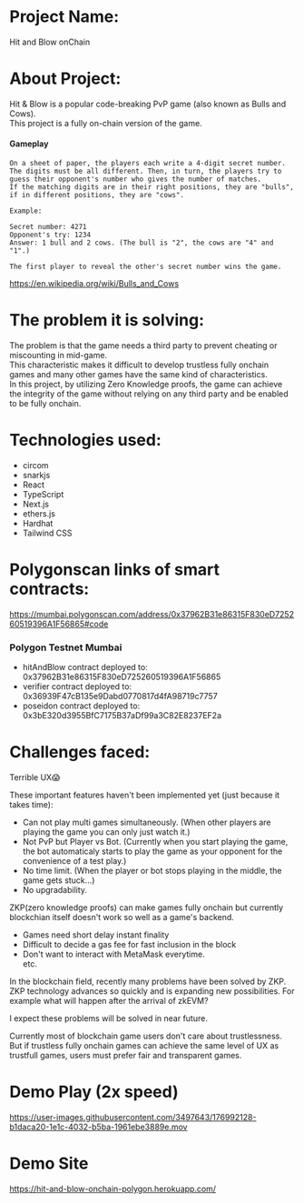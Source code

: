 # Project Name: 
Hit and Blow onChain

# About Project: 
Hit & Blow is a popular code-breaking PvP game (also known as Bulls and Cows).   
This project is a fully on-chain version of the game.

#### Gameplay
```
On a sheet of paper, the players each write a 4-digit secret number.  
The digits must be all different. Then, in turn, the players try to guess their opponent's number who gives the number of matches.  
If the matching digits are in their right positions, they are "bulls", if in different positions, they are "cows". 

Example:

Secret number: 4271
Opponent's try: 1234
Answer: 1 bull and 2 cows. (The bull is "2", the cows are "4" and "1".)

The first player to reveal the other's secret number wins the game.
```
https://en.wikipedia.org/wiki/Bulls_and_Cows

# The problem it is solving:
The problem is that the game needs a third party to prevent cheating or miscounting in mid-game.   
This characteristic makes it difficult to develop trustless fully onchain games and many other games have the same kind of characteristics.  
In this project, by utilizing Zero Knowledge proofs, the game can achieve the integrity of the game without relying on any third party and be enabled to be fully onchain.  

# Technologies used:
- circom
- snarkjs
- React
- TypeScript
- Next.js
- ethers.js
- Hardhat
- Tailwind CSS

# Polygonscan links of smart contracts:
https://mumbai.polygonscan.com/address/0x37962B31e86315F830eD725260519396A1F56865#code

### Polygon Testnet Mumbai
- hitAndBlow contract deployed to: 0x37962B31e86315F830eD725260519396A1F56865
- verifier contract deployed to: 0x36939F47cB135e9Dabd0770817d4fA98719c7757
- poseidon contract deployed to: 0x3bE320d3955BfC7175B37aDf99a3C82E8237EF2a

# Challenges faced:
Terrible UX😱

These important features haven't been implemented yet (just because it takes time):
- Can not play multi games simultaneously. (When other players are playing the game you can only just watch it.)
- Not PvP but Player vs Bot. (Currently when you start playing the game, the bot automaticaly starts to play the game as your opponent for the convenience of a test play.)
- No time limit. (When the player or bot stops playing in the middle, the game gets stuck…)
- No upgradability.

ZKP(zero knowledge proofs) can make games fully onchain but currently blockchian itself doesn't work so well as a game's backend.
- Games need short delay instant finality
- Difficult to decide a gas fee for fast inclusion in the block
- Don't want to interact with MetaMask everytime.  
etc. 


In the blockchain field, recently many problems have been solved by ZKP.  
ZKP technology advances so quickly and is expanding new possibilities.
For example what will happen after the arrival of zkEVM?  

I expect these problems will be solved in near future.  

Currently most of blockchain game users don't care about trustlessness. But if trustless fully onchain games can achieve the same level of UX as trustfull games, users must prefer fair and transparent games.

# Demo Play (2x speed)
https://user-images.githubusercontent.com/3497643/176992128-b1daca20-1e1c-4032-b5ba-1961ebe3889e.mov


# Demo Site
https://hit-and-blow-onchain-polygon.herokuapp.com/

